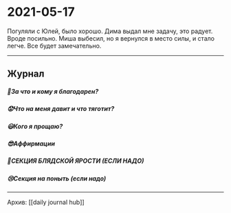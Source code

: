 # 2021-05-17
Погуляли с Юлей, было хорошо.
Дима выдал мне задачу, это радует. Вроде посильно.
Миша выбесил, но я вернулся в место силы, и стало легче.
Все будет замечательно.


***
## Журнал
##### 🤗За что и кому я благодарен?


##### 😟Что на меня давит и что тяготит?


##### 😃Кого я прощаю?


##### 😎Аффирмации


##### 😤СЕКЦИЯ БЛЯДСКОЙ ЯРОСТИ (ЕСЛИ НАДО)


##### 😢Секция на поныть (если надо)

***
Архив: [[daily journal hub]]